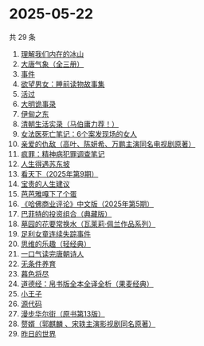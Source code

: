 # 2025-05-22

共 29 条

<!-- BEGIN WEREAD -->
<!-- 最后更新时间 2025-05-22 05:11:51 +0800 -->
1. [理解我们内在的冰山](https://weread.qq.com/web/bookDetail/80132f80813ab99aeg019b95)
1. [大唐气象（全三册）](https://weread.qq.com/web/bookDetail/c79326b0813ab9f22g017f54)
1. [事件](https://weread.qq.com/web/bookDetail/d1132fa0813ab9c2ag017b50)
1. [欲望男女：睡前读物故事集](https://weread.qq.com/web/bookDetail/d8432fa0813ab9ee8g0179f4)
1. [活过](https://weread.qq.com/web/bookDetail/6d832730813ab9f00g015126)
1. [大明诡事录](https://weread.qq.com/web/bookDetail/559327d0813ab9ef6g01874f)
1. [伊甸之东](https://weread.qq.com/web/bookDetail/fc332560813ab9f00g0174d0)
1. [清朝生活实录（马伯庸力荐！）](https://weread.qq.com/web/bookDetail/02032fa0813ab9eedg017ef7)
1. [女法医死亡笔记：6个案发现场的女人](https://weread.qq.com/web/bookDetail/72732280813ab9ee8g016c25)
1. [亲爱的仇敌（高叶、陈妍希、万鹏主演同名电视剧原著）](https://weread.qq.com/web/bookDetail/f2b329a0813ab9f0bg010100)
1. [疯罪：精神病犯罪调查笔记](https://weread.qq.com/web/bookDetail/64432c20813ab9ec0g01849d)
1. [人生得遇苏东坡](https://weread.qq.com/web/bookDetail/3e4329d0813ab9e2bg013519)
1. [看天下（2025年第9期）](https://weread.qq.com/web/bookDetail/77a321a0813ab9dd9g018ae4)
1. [宝贵的人生建议](https://weread.qq.com/web/bookDetail/a2c32190813ab822fg014a9a)
1. [芭芭雅嘎下了个蛋](https://weread.qq.com/web/bookDetail/4a732c90813ab9eb3g019cdc)
1. [《哈佛商业评论》中文版（2025年第5期）](https://weread.qq.com/web/bookDetail/b0932f60813ab9f29g01236d)
1. [巴菲特的投资组合（典藏版）](https://weread.qq.com/web/bookDetail/8ec32160721a48bc8ec3410)
1. [墓园的花要常换水（瓦莱莉·佩兰作品系列）](https://weread.qq.com/web/bookDetail/d2b32890813ab74bcg012066)
1. [足利女童连续失踪事件](https://weread.qq.com/web/bookDetail/e0d32970813ab7439g013534)
1. [思维的乐趣（轻经典）](https://weread.qq.com/web/bookDetail/1fd32d90813ab9ecbg0105ec)
1. [一口气读完唐朝诗人](https://weread.qq.com/web/bookDetail/eae32140813ab9eccg019517)
1. [无条件养育](https://weread.qq.com/web/bookDetail/27b327b05e44c227b752c9d)
1. [暮色将尽](https://weread.qq.com/web/bookDetail/43332d10813ab789bg0191c4)
1. [道德经：帛书版全本全译全析（果麦经典）](https://weread.qq.com/web/bookDetail/63632e70813ab8edbg016f79)
1. [小王子](https://weread.qq.com/web/bookDetail/62a32bd0726a673262afe98)
1. [源代码](https://weread.qq.com/web/bookDetail/b7932540813ab9ecdg014812)
1. [漫步华尔街（原书第13版）](https://weread.qq.com/web/bookDetail/77232330813ab9312g018232)
1. [赘婿（郭麒麟 、宋轶主演影视剧同名原著）](https://weread.qq.com/web/bookDetail/15032af05753441501f9930)
1. [昨日的世界](https://weread.qq.com/web/bookDetail/80a324f0716b1a6480af682)
<!-- END WEREAD -->